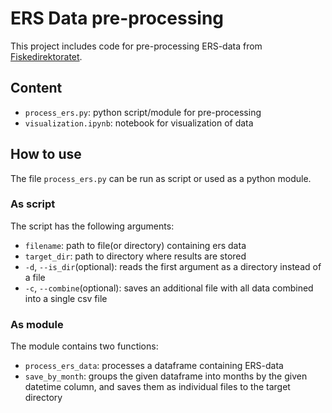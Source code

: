 # ERS Data pre-processing

This project includes code for pre-processing ERS-data 
from [Fiskedirektoratet](https://www.fiskeridir.no/Tall-og-analyse/AApne-data/elektronisk-rapportering-ers).

## Content

- `process_ers.py`: python script/module for pre-processing
- `visualization.ipynb`: notebook for visualization of data 

## How to use

The file `process_ers.py` can be run as script or used as a python module.

### As script

The script has the following arguments:

- `filename`: path to file(or directory) containing ers data
- `target_dir`: path to directory where results are stored
- `-d`, `--is_dir`(optional): reads the first argument as a directory
    instead of a file 
- `-c`, `--combine`(optional): saves an additional file with all data 
    combined into a single csv file


### As module

The module contains two functions:

- `process_ers_data`: processes a dataframe containing ERS-data
- `save_by_month`: groups the given dataframe into months by the 
    given datetime column, and saves them as individual files to the target directory
